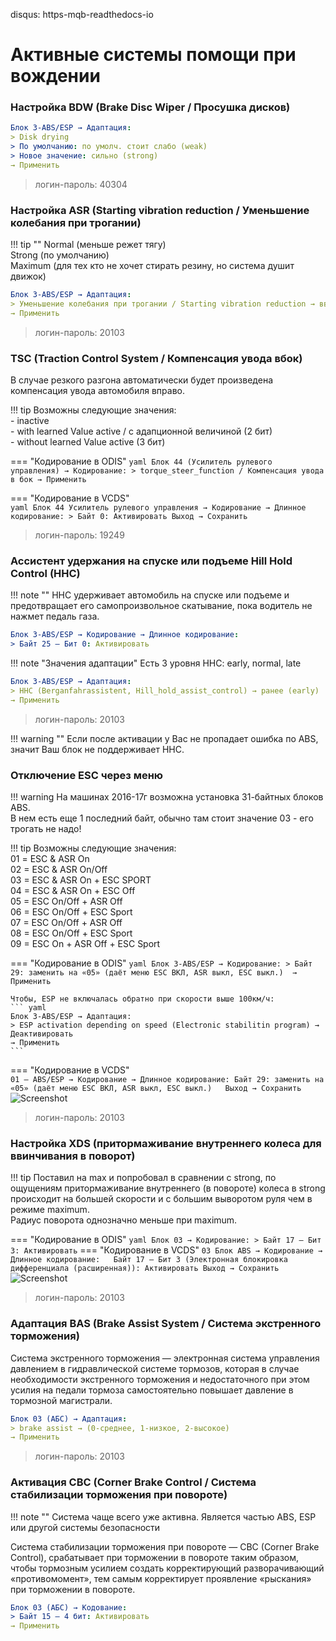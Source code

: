disqus: https-mqb-readthedocs-io
# Активные системы помощи при вождении

### Настройка BDW (Brake Disc Wiper / Просушка дисков)

``` yaml
Блок 3-ABS/ESP → Адаптация:
> Disk drying
> По умолчанию: по умолч. стоит слабо (weak)
> Новое значение: сильно (strong)
→ Применить
```
	
> логин-пароль: 40304

### Настройка ASR (Starting vibration reduction / Уменьшение колебания при трогании)

!!! tip ""
    Normal (меньше режет тягу)  
    Strong (по умолчанию)  
    Maximum (для тех кто не хочет стирать резину, но система душит движок)  
    
``` yaml
Блок 3-ABS/ESP → Адаптация:
> Уменьшение колебания при трогании / Starting vibration reduction → вводим нужное значение уровня
→ Применить
```

> логин-пароль: 20103

### TSC (Traction Control System / Компенсация увода вбок)

В случае резкого разгона автоматически будет произведена компенсация увода автомобиля вправо.   

!!! tip
    Возможны следующие значения:  
    - inactive  
    - with learned Value active / с адапционной величиной (2 бит)  
    - without learned Value active (3 бит)  

=== "Кодирование в ODIS"
    ``` yaml
    Блок 44 (Усилитель рулевого управления) → Кодирование:
    > torque_steer_function / Компенсация увода в бок
    → Применить
    ```

=== "Кодирование в VCDS"    
    ``` yaml
    Блок 44 Усилитель рулевого управления → Кодирование → Длинное кодирование:
    > Байт 0: Активировать
    Выход → Сохранить
    ```

> логин-пароль: 19249

### Ассистент удержания на спуске или подъеме Hill Hold Control (HHC)

!!! note ""
    HHC удерживает автомобиль на спуске или подъеме и предотвращает его самопроизвольное скатывание, пока водитель не нажмет педаль газа.

``` yaml
Блок 3-ABS/ESP → Кодирование → Длинное кодирование:
> Байт 25 – Бит 0: Активировать
```

!!! note "Значения адаптации"
    Есть 3 уровня HHC: early, normal, late
    
``` yaml
Блок 3-ABS/ESP → Адаптация:
> HHC (Berganfahrassistent, Hill_hold_assist_control) → ранее (early)
→ Применить
```

> логин-пароль: 20103

!!! warning ""
    Если после активации у Вас не пропадает ошибка по ABS, значит Ваш блок не поддерживает HHC.

### Отключение ESC через меню

!!! warning
    На машинах 2016-17г возможна установка 31-байтных блоков ABS.  
    В нем есть еще 1 последний байт, обычно там стоит значение 03 - его трогать не надо!
    
!!! tip
    Возможны следующие значения:  
    01 = ESC & ASR On  
    02 = ESC & ASR On/Off  
    03 = ESC & ASR On + ESC SPORT  
    04 = ESC & ASR On + ESC Off  
    05 = ESC On/Off + ASR Off  
    06 = ESC On/Off + ESC Sport  
    07 = ESC On/Off + ASR Off  
    08 = ESC On/Off + ESC Sport  
    09 = ESC On + ASR Off + ESC Sport  

=== "Кодирование в ODIS"
    ``` yaml
    Блок 3-ABS/ESP → Кодирование:
    > Байт 29: заменить на «05» (даёт меню ESC ВКЛ, ASR выкл, ESC выкл.) 
    → Применить
    ```
    
    Чтобы, ESP не включалась обратно при скорости выше 100км/ч: 
    ``` yaml
    Блок 3-ABS/ESP → Адаптация:
    > ESP activation depending on speed (Electronic stabilitin program) → Деактивировать
    → Применить
    ```

=== "Кодирование в VCDS"    
    ```
    01 — ABS/ESP → Кодирование → Длинное кодирование:
    Байт 29: заменить на «05» (даёт меню ESC ВКЛ, ASR выкл, ESC выкл.)  
    Выход → Сохранить
    ``` 
    ![Screenshot](../images/MQB/esc.png)
       
> логин-пароль: 20103

### Настройка XDS (притормаживание внутреннего колеса для ввинчивания в поворот)

!!! tip
    Поставил на max и попробовал в сравнении с strong, по ощущениям притормаживание внутреннего (в повороте) колеса в strong происходит на большей скорости и с большим выворотом руля чем в режиме maximum.  
    Радиус поворота однозначно меньше при maximum.  
    
=== "Кодирование в ODIS"
    ``` yaml
    Блок 03 → Кодирование:
    > Байт 17 – Бит 3: Активировать
    ```
=== "Кодирование в VCDS" 
    ```
    03 Блок ABS → Кодирование → Длинное кодирование:  
    Байт 17 – Бит 3 (Электронная блокировка дифференциала (расширенная)): Активировать
    Выход → Сохранить
    ``` 
    ![Screenshot](../images/MQB/xds1.gif)
    
> логин-пароль: 20103

### Адаптация BAS (Brake Assist System /  Система экстренного торможения)
Система экстренного торможения — электронная система управления давлением в гидравлической системе тормозов, которая в случае необходимости экстренного торможения и недостаточного при этом усилия на педали тормоза самостоятельно повышает давление в тормозной магистрали.  

``` yaml
Блок 03 (АБС) → Адаптация:
> brake assist → (0-среднее, 1-низкое, 2-высокое)
→ Применить
```

> логин-пароль: 20103

### Активация CBC (Corner Brake Control / Система стабилизации торможения при повороте)

!!! note ""
    Система чаще всего уже активна. Является частью ABS, ESP или другой системы безопасности    
    
Система стабилизации торможения при повороте — CBC (Corner Brake Control), срабатывает при торможении в повороте таким образом, чтобы тормозным усилием создать корректирующий разворачивающий «противомомент», тем самым корректирует проявление «рыскания» при торможении в повороте.  

``` yaml
Блок 03 (АБС) → Кодование:
> Байт 15 – 4 бит: Активировать
→ Применить
```